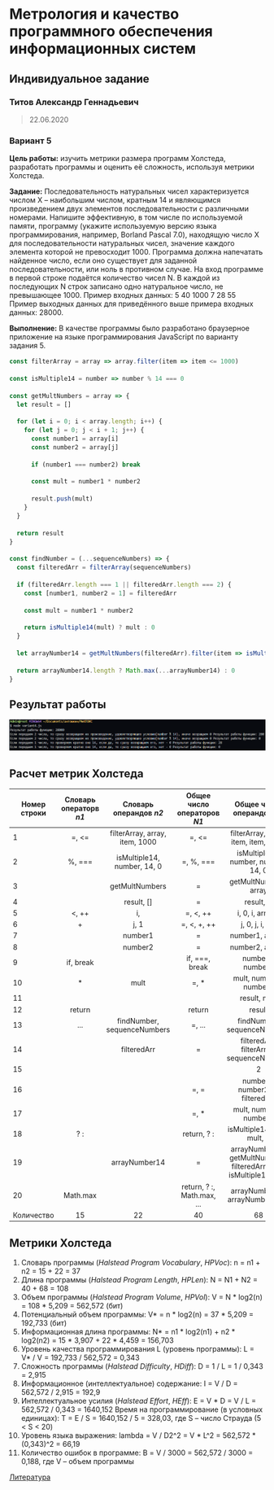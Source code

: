 # Метрология и качество программного обеспечения информационных систем

## Индивидуальное задание

### Титов Александр Геннадьевич

> 22.06.2020

### Вариант 5

**Цель работы:** изучить метрики размера программ Холстеда, разработать программы и оценить её сложность, используя метрики Холстеда.

**Задание:** Последовательность натуральных чисел характеризуется числом Х – наибольшим числом, кратным 14 и являющимся произведением двух элементов последовательности с различными номерами. Напишите эффективную, в том числе по используемой памяти, программу (укажите используемую версию языка программирования, например, Borland Pascal 7.0), находящую число X для последовательности натуральных чисел, значение каждого элемента которой не превосходит 1000. Программа должна напечатать найденное число, если оно существует для заданной последовательности, или ноль в противном случае. На вход программе в первой строке подаётся количество чисел N. В каждой из последующих N строк записано одно натуральное число, не превышающее 1000.
Пример входных данных:
5
40
1000
7
28
55
Пример выходных данных для приведённого выше примера входных
данных: 28000.

**Выполнение:** В качестве программы было разработано браузерное приложение на языке программирования JavaScript по варианту задания 5.

```javascript
const filterArray = array => array.filter(item => item <= 1000)

const isMultiple14 = number => number % 14 === 0

const getMultNumbers = array => {
  let result = []

  for (let i = 0; i < array.length; i++) {
    for (let j = 0; j < i + 1; j++) {
      const number1 = array[i]
      const number2 = array[j]

      if (number1 === number2) break

      const mult = number1 * number2

      result.push(mult)
    }
  }

  return result
}

const findNumber = (...sequenceNumbers) => {
  const filteredArr = filterArray(sequenceNumbers)

  if (filteredArr.length === 1 || filteredArr.length === 2) {
    const [number1, number2 = 1] = filteredArr

    const mult = number1 * number2

    return isMultiple14(mult) ? mult : 0
  }

  let arrayNumber14 = getMultNumbers(filteredArr).filter(item => isMultiple14(item))

  return arrayNumber14.length ? Math.max(...arrayNumber14) : 0
}
```

## Результат работы

![Результат](./res.png)

## Расчет метрик Холстеда
| Номер строки | Словарь операторв *n1*       | Словарь операндов *n2*                     | Общее число операторов *N1*           | Общее число операндов *N2*                                          |
| ------------ |:----------------------------:|:------------------------------------------:|:-------------------------------------:|:-------------------------------------------------------------------:|
|1             |=, <=                         |filterArray, array, item, 1000              |=, <=                                  |filterArray, array, item, item, 1000                                 |
|2             |%, ===                        |isMultiple14, number, 14, 0                 |=, %, ===                              |isMultiple14, number, number, 14, 0                                  |
|3             |                              |getMultNumbers                              |=                                      |getMultNumbers, array                                                |
|4             |                              |result, []                                  |=                                      |result, []                                                           |
|5             |<, ++                         |i,                                          |=, <, ++                               |i, 0, i, array, i                                                    |
|6             |+                             |j, 1                                        |=, <, +, ++                            |j, 0, j, i, 1, j                                                     |
|7             |                              |number1                                     |=                                      |number1, array, i                                                    |
|8             |                              |number2                                     |=                                      |number2, array, j                                                    |
|9             |if, break                     |                                            |if, ===, break                         |number1, number2                                                     |
|10            |*                             |mult                                        |=, *                                   |mult, number1, number2                                               |
|11            |                              |                                            |                                       |result, mult                                                         |
|12            |return                        |                                            |return                                 |result                                                               |
|13            |...                           |findNumber, sequenceNumbers                 |=, ...                                 |findNumber, sequenceNumbers                                          |
|14            |                              |filteredArr                                 |=                                      |filteredArr, filterArray, sequenceNumbers                            |
|15            |||                            |2                                           |if, ===, ||, ===                       |filteredArr, filteredArr, 1, 2                                       |
|16            |                              |                                            |=, =                                   |number1, number2, 1, filteredArr                                     |
|17            |                              |                                            |=, *                                   |mult, number1, number2                                               |
|18            |? :                           |                                            |return, ? :                            |isMultiple14, mult, mult, 0                                          |
|19            |                              |arrayNumber14                               |=                                      |arrayNumber14, getMultNumbers, filteredArr, item, isMultiple14, item |
|20            |Math.max                      |                                            |return, ? :, Math.max, ...             |arrayNumber14, arrayNumber14, 0                                      |
|Количество    |15                            |22                                          |40                                     |68                                                                   |

## Метрики Холстеда
1. Словарь программы (*Halstead Program Vocabulary*, *HPVoc*): n = n1 + n2 = 15 + 22 = 37
2. Длина программы (*Halstead Program Length*, *HPLen*): N = N1 + N2 = 40 + 68 = 108
3. Объем программы (*Halstead Program Volume*, *HPVol*): V = N \* log2(n) = 108 \* 5,209 = 562,572 (бит)
4. Потенциальный объем программы: V\* = n \* log2(n) = 37 \* 5,209 = 192,733 (бит)
5. Информационная длина программы: N\* = n1 \* log2(n1) + n2 \* log2(n2) = 15 \* 3,907 + 22 \* 4,459 = 156,703
6. Уровень качества программирования L (уровень программы): L = V\* / V = 192,733 / 562,572 = 0,343
7. Сложность программы (*Halstead Difficulty*, *HDiff*): D = 1 / L = 1 / 0,343 = 2,915
8. Информационное (интеллектуальное) содержание: I = V / D = 562,572 / 2,915 = 192,9
9. Интеллектуальное усилия (*Halstead Effort*, *HEff*): E = V \* D = V / L = 562,572 / 0,343 = 1640,152
Время на программирование (в условных единицах): T = E / S = 1640,152 / 5 = 328,03, где S – число Страуда (5 < S < 20)
10. Уровень языка выражения: lambda  = V / D2^2 = V \* L^2 = 562,572 \* (0,343)^2 = 66,19
11. Количество ошибок в программе: В = V / 3000 = 562,572 / 3000 = 0,188, где V – объем программы

[Литература](https://ru.wikipedia.org/wiki/Markdown)
